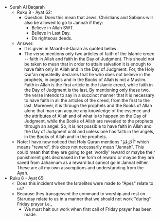- Surah Al Baqarah
  - Ruku 8 - Ayat 62:
    - Question: Does this mean that Jews, Christians and Sabians will also be allowed to go to Jannah if they:
      -  Believe in Allah SWT.
      -  Believe in Last Day.
      -  Do righteous deeds.
   - Answer:
     - It is given in Maarif-ul-Quran as quoted below:
     - The verse mentions only two articles of faith of the Islamic creed -- faith in Allah and faith in the Day of Judgment. This should not be taken to mean that in order to attain salvation it is enough to have faith only in Allah and in the Day of Judgment. For, the Holy Qur'an repeatedly declares that he who does not believe in the prophets, in angels and in the Books of Allah is not a Muslim. Faith in Allah is the first article in the Islamic creed, while faith in the Day of Judgment is the last. By mentioning only these two, the verse intends to say in a succinct manner that it is necessary to have faith in all the articles of the creed, from the first to the last. Moreover, it is through the prophets and the Books of Allah alone that man can acquire any knowledge of the essence and the attributes of Allah and of what is to happen on the Day of Judgment, while the Books of Allah are revealed to the prophets through an angel. So, it is not possible to have faith in Allah and the Day of Judgment until and unless one has faith in the angels, in the Books of Allah and in the prophets.
   - Note: I have now noticed that Holy Quran mentions "أَجْرُهُمْ" which means "reward", this does not necessarliy mean "Jannah". This could mean that they are going to get 'wordly' reward or maybe their punishment gets decreased in the form of reward or maybe they are saved from Jahannum as a reward but cannot go in Jannat either. These are all my own assumptions and understanding from the Ayah. 
 - Ruku 8 - Ayat 65:
   - Does this incident when the Israelites were made to "Apes" relate to us? 
   - Because they transgessed the command to worship and rest on Staruday relate to us in a manner that we should not work "during" Friday prayer i.e., 
     - We must halt our work when first call of Friday prayer has been made. 